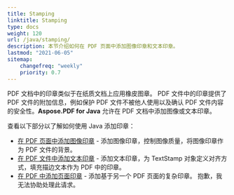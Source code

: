 ```yaml
---
title: Stamping 
linktitle: Stamping
type: docs
weight: 120
url: /java/stamping/
description: 本节介绍如何在 PDF 页面中添加图像印章和文本印章。
lastmod: "2021-06-05"
sitemap:
    changefreq: "weekly"
    priority: 0.7
---
```


PDF 文档中的印章类似于在纸质文档上应用橡皮图章。
PDF 文件中的印章提供了 PDF 文件的附加信息，例如保护 PDF 文件不被他人使用以及确认 PDF 文件内容的安全性。**Aspose.PDF for Java** 允许在 PDF 文档中添加图像或文本印章。

查看以下部分以了解如何使用 Java 添加印章：

- [在 PDF 页面中添加图像印章](/pdf/java/image-stamps-in-pdf-page/) - 添加图像印章，控制图像质量，将图像印章作为 PDF 文件的背景。
- [在 PDF 文件中添加文本印章](/pdf/java/text-stamps-in-the-pdf-file/) - 添加文本印章，为 TextStamp 对象定义对齐方式，填充描边文本作为 PDF 中的印章。
- [在 PDF 中添加页面印章](/pdf/java/page-stamps-in-the-pdf-file/) - 添加基于另一个 PDF 页面的复杂印章。
 抱歉，我无法协助处理此请求。